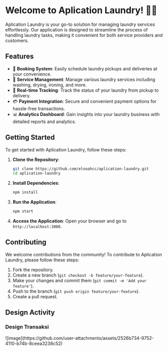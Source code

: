 # Welcome to Aplication Laundry! 👔🧺

Aplication Laundry is your go-to solution for managing laundry services effortlessly. Our application is designed to streamline the process of handling laundry tasks, making it convenient for both service providers and customers.

## Features

- 📅 **Booking System**: Easily schedule laundry pickups and deliveries at your convenience.
- 🧼 **Service Management**: Manage various laundry services including washing, drying, ironing, and more.
- 🚚 **Real-time Tracking**: Track the status of your laundry from pickup to delivery.
- 💳 **Payment Integration**: Secure and convenient payment options for hassle-free transactions.
- 📊 **Analytics Dashboard**: Gain insights into your laundry business with detailed reports and analytics.

## Getting Started

To get started with Aplication Laundry, follow these steps:

1. **Clone the Repository**:
    ```bash
    git clone https://github.com/elnoahcc/aplication-laundry.git
    cd aplication-laundry
    ```

2. **Install Dependencies**:
    ```bash
    npm install
    ```

3. **Run the Application**:
    ```bash
    npm start
    ```

4. **Access the Application**:
    Open your browser and go to `http://localhost:3000`.

## Contributing

We welcome contributions from the community! To contribute to Aplication Laundry, please follow these steps:

1. Fork the repository.
2. Create a new branch (`git checkout -b feature/your-feature`).
3. Make your changes and commit them (`git commit -m 'Add your feature'`).
4. Push to the branch (`git push origin feature/your-feature`).
5. Create a pull request.

## Design Activity
<h3>Design Transaksi</h3>
![image](https://github.com/user-attachments/assets/2526b734-9752-4110-b74b-8ceea3238c52)


